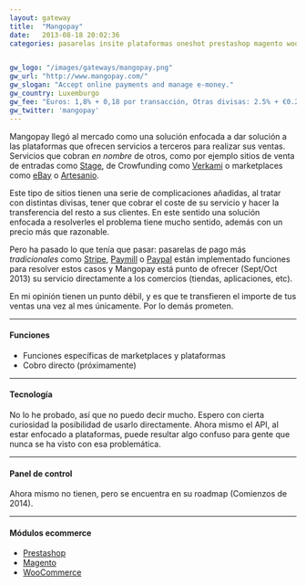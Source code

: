 ```yaml
---
layout: gateway
title:  "Mangopay"
date:   2013-08-18 20:02:36
categories: pasarelas insite plataformas oneshot prestashop magento woocommerce


gw_logo: "/images/gateways/mangopay.png"
gw_url: "http://www.mangopay.com/"
gw_slogan: "Accept online payments and manage e-money."
gw_country: Luxemburgo
gw_fee: "Euros: 1,8% + 0,18 por transacción, Otras divisas: 2.5% + €0.25"
gw_twitter: 'mangopay'
---
```


Mangopay llegó al mercado como una solución enfocada a dar solución a las plataformas que ofrecen servicios a terceros para realizar sus ventas. Servicios que cobran _en nombre_ de otros, como por ejemplo sitios de venta de entradas como [Stage](http://www.stagehq.com), de Crowfunding como [Verkami](http://www.verkami.com) o marketplaces como [eBay](http://www.ebay.es) o [Artesanio](http://www.artesanio.com). 

Este tipo de sitios tienen una serie de complicaciones añadidas, al tratar con distintas divisas, tener que cobrar el coste de su servicio y hacer la transferencia del resto a sus clientes. En este sentido una solución enfocada a resolverles el problema tiene mucho sentido, además con un precio más que razonable.

Pero ha pasado lo que tenía que pasar: pasarelas de pago más _tradicionales_ como [Stripe](/stripe/), [Paymill](/paymill/) o [Paypal](/paypal/) están implementado funciones para resolver estos casos y Mangopay está punto de ofrecer (Sept/Oct 2013) su servicio directamente a los comercios (tiendas, aplicaciones, etc).

En mi opinión tienen un punto débil, y es que te transfieren el importe de tus ventas una vez al mes únicamente. Por lo demás prometen.


-------------

#### Funciones

- Funciones específicas de marketplaces y plataformas
- Cobro directo (próximamente)

-------------

#### Tecnología

No lo he probado, así que no puedo decir mucho. Espero con cierta curiosidad la posibilidad de usarlo directamente. Ahora mismo el API, al estar enfocado a plataformas, puede resultar algo confuso para gente que nunca se ha visto con esa problemática.

-------------

#### Panel de control

Ahora mismo no tienen, pero se encuentra en su roadmap (Comienzos de 2014).

-------------

#### Módulos ecommerce

- [Prestashop](http://addons.prestashop.com/fr/modules-paiement-prestashop/8795-payplug-paiement-en-ligne-simple-et-securise-.html)
- [Magento](http://www.magentocommerce.com/magento-connect/marketplace-mangopay-payment-gateway.html)
- [WooCommerce](https://wordpress.org/plugins/woocommerce-novalnet-gateway/)
